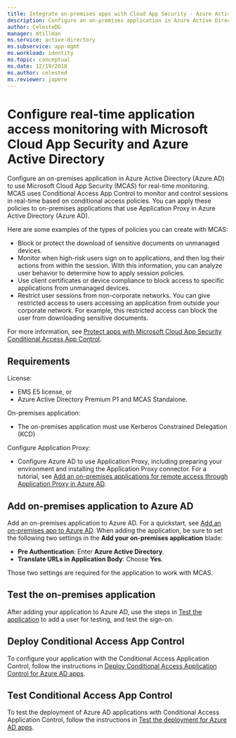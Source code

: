 ```yaml
---
title: Integrate on-premises apps with Cloud App Security - Azure Active Directory | Microsoft Docs
description: Configure an on-premises application in Azure Active Directory to work with Microsoft Cloud App Security (MCAS). Use the MCAS Conditional Access App Control to monitor and control sessions in real-time based on conditional access policies. You can apply these policies to on-premises applications that use Application Proxy in Azure Active Directory (Azure AD).
author: CelesteDG
manager: mtillman
ms.service: active-directory
ms.subservice: app-mgmt
ms.workload: identity
ms.topic: conceptual
ms.date: 12/19/2018
ms.author: celested
ms.reviewer: japere
---
```


# Configure real-time application access monitoring with Microsoft Cloud App Security and Azure Active Directory
Configure an on-premises application in Azure Active Directory (Azure AD) to use Microsoft Cloud App Security (MCAS) for real-time monitoring. MCAS uses Conditional Access App Control to monitor and control sessions in real-time based on conditional access policies. You can apply these policies to on-premises applications that use Application Proxy in Azure Active Directory (Azure AD).

Here are some examples of the types of policies you can create with MCAS:

- Block or protect the download of sensitive documents on unmanaged devices.
- Monitor when high-risk users sign on to applications, and then log their actions from within the session. With this information, you can analyze user behavior to determine how to apply session policies.
- Use client certificates or device compliance to block access to specific applications from unmanaged devices.
- Restrict user sessions from non-corporate networks. You can give restricted access to users accessing an application from outside your corporate network. For example, this restricted access can block the user from downloading sensitive documents.

For more information, see [Protect apps with Microsoft Cloud App Security Conditional Access App Control](/cloud-app-security/proxy-intro-aad).

## Requirements

License:

- EMS E5 license, or 
- Azure Active Directory Premium P1 and MCAS Standalone.

On-premises application:

- The on-premises application must use Kerberos Constrained Delegation (KCD)

Configure Application Proxy:

- Configure Azure AD to use Application Proxy, including preparing your environment and installing the Application Proxy connector. For a tutorial, see [Add an on-premises applications for remote access through Application Proxy in Azure AD](application-proxy-add-on-premises-application.md). 

## Add on-premises application to Azure AD

Add an on-premises application to Azure AD. For a quickstart, see [Add an on-premises app to Azure AD](application-proxy-add-on-premises-application.md#add-an-on-premises-app-to-azure-ad). When adding the application, be sure to set the following two settings in the **Add your on-premises application** blade:

- **Pre Authentication**: Enter **Azure Active Directory**.
- **Translate URLs in Application Body**: Choose **Yes**.

Those two settings are required for the application to work with MCAS.

## Test the on-premises application

After adding your application to Azure AD, use the steps in [Test the application](application-proxy-add-on-premises-application.md#test-the-application) to add a user for testing, and test the sign-on. 

## Deploy Conditional Access App Control

To configure your application with the Conditional Access Application Control, follow the instructions in [Deploy Conditional Access Application Control for Azure AD apps](/cloud-app-security/proxy-deployment-aad).


## Test Conditional Access App Control

To test the deployment of Azure AD applications with Conditional Access Application Control, follow the instructions in [Test the deployment for Azure AD apps](/cloud-app-security/proxy-deployment-aad).





